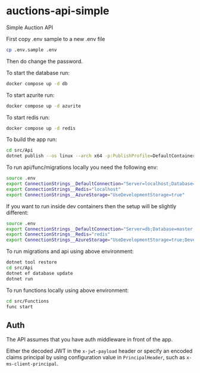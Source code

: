 # auctions-api-simple
Simple Auction API

First copy .env sample to a new .env file

```bash
cp .env.sample .env
```

Then do change the password.

To start the database run:

```bash
docker compose up -d db
```

To start azurite run:

```bash
docker compose up -d azurite
```

To start redis run:

```bash
docker compose up -d redis
```

To build the app run:

```bash
cd src/Api
dotnet publish --os linux --arch x64 -p:PublishProfile=DefaultContainer
```

To run api/func/migrations locally you need the following env:

```bash
source .env
export ConnectionStrings__DefaultConnection="Server=localhost;Database=master;TrustServerCertificate=true;MultipleActiveResultSets=true;User Id=sa;Password=${SA_PASSWORD}"
export ConnectionStrings__Redis="localhost"
export ConnectionStrings__AzureStorage="UseDevelopmentStorage=true"
```

If you want to run inside dev containers then the setup will be slightly different:

```bash
source .env
export ConnectionStrings__DefaultConnection="Server=db;Database=master;TrustServerCertificate=true;MultipleActiveResultSets=true;User Id=sa;Password=${SA_PASSWORD}"
export ConnectionStrings__Redis="redis"
export ConnectionStrings__AzureStorage="UseDevelopmentStorage=true;DevelopmentStorageProxyUri=http://azurite"
```

To run migrations and api using above environment:

```bash
dotnet tool restore
cd src/Api
dotnet ef database update
dotnet run
```

To run functions locally using above environment:

```bash
cd src/Functions
func start
```

## Auth

The API assumes that you have auth middleware in front of the app.

Either the decoded JWT in the `x-jwt-payload` header or specify an encoded claims principal by using configuration value in `PrincipalHeader`, such as `x-ms-client-principal`.